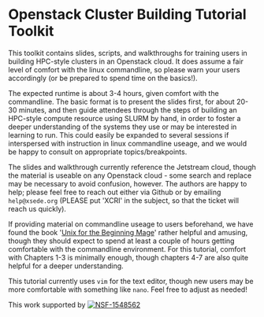 # Openstack Cluster Building Tutorial Toolkit

This toolkit contains slides, scripts, and walkthroughs for training users in building HPC-style
clusters in an Openstack cloud. It does assume a fair level of comfort with the linux commandline, 
so please warn your users accordingly (or be prepared to spend time on the basics!).

The expected runtime is about 3-4 hours, given comfort with the commandline. The basic format
is to present the slides first, for about 20-30 minutes, and then guide attendees through 
the steps of building an HPC-style compute resource using SLURM by hand, in order to foster
a deeper understanding of the systems they use or may be interested in learning to run. 
This could easily be expanded to several sessions if interspersed with instruction in linux
commandline useage, and we would be happy to consult on appropriate topics/breakpoints.

The slides and walkthrough currently reference the Jetstream cloud, though the material
is useable on any Openstack cloud - some search and replace may be necessary to avoid confusion, 
however. The authors are happy to help; please feel free to reach out either via Github or 
by emailing `help@xsede.org` (PLEASE put 'XCRI' in the subject, so that the ticket will reach us
quickly).

If providing material on commandline useage to users beforehand, we have found the book 
'[Unix for the Beginning Mage](http://unixmages.com/the-first-book/)' 
rather helpful and amusing, though they should expect to spend at least a couple of
hours getting comfortable with the commandline environment. For this tutorial, comfort with Chapters
1-3 is minimally enough, though chapters 4-7 are also quite helpful for a deeper understanding. 

This tutorial currently uses `vim` for the text editor, though new users may be more comfortable
with something like `nano`. Feel free to adjust as needed!

This work supported by [![NSF-1548562](https://img.shields.io/badge/NSF-1548562-blue.svg)](https://nsf.gov/awardsearch/showAward?AWD_ID=1548562)
